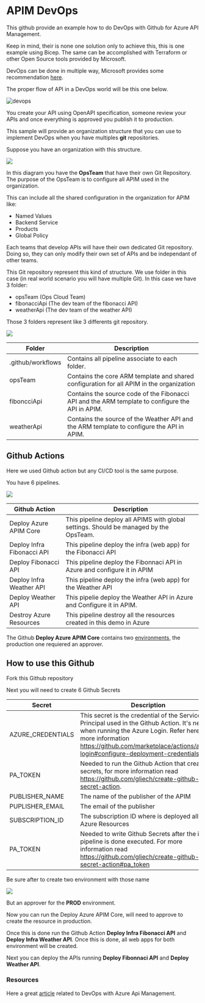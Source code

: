 # APIM DevOps

This github provide an example how to do DevOps with Github for Azure API Management.  

Keep in mind, their is none one solution only to achieve this, this is one example using Bicep.  The same can be accomplished with Terraform or other Open Source tools provided by Microsoft.

DevOps can be done in multiple way, Microsoft provides some recommendation [here](https://learn.microsoft.com/en-us/azure/api-management/devops-api-development-templates).

The proper flow of API in a DevOps world will be this one below.

![devops](https://learn.microsoft.com/en-us/azure/api-management/media/devops-api-development-templates/api-management-cicd-flow.png)

You create your API using OpenAPI specification, someone review your APIs and once everything is approved you publish it to production.

This sample will provide an organization structure that you can use to implement DevOps when you have multiples **git** repositories.

Suppose you have an organization with this structure.

<img src='https://raw.githubusercontent.com/hugogirard/apimDevOps/main/images/gitStructure.png?raw=true' />

In this diagram you have the **OpsTeam** that have their own Git Repository.  The purpose of the OpsTeam is to configure all APIM used in the organization.

This can include all the shared configuration in the organization for APIM like:

<ul>
  <li>Named Values</li>
  <li>Backend Service</li>
  <li>Products</li>
  <li>Global Policy</li>
</ul>

Each teams that develop APIs will have their own dedicated Git repository.  Doing so, they can only modify their own set of APIs and be independant of other teams.

This Git repository represent this kind of structure.  We use folder in this case (in real world scenario you will have multiple Git). In this case we have 3 folder:

<ul>
  <li>opsTeam (Ops Cloud Team)</li>
  <li>fibonacciApi (The dev team of the fibonacci API)</li>
  <li>weatherApi (The dev team of the weather API) </li>
</ul>

Those 3 folders represent like 3 differents git repository.

<img src='https://raw.githubusercontent.com/hugogirard/apimDevOps/main/images/folder.png?raw=true' />

Folder|Description
--- | --- |
.github/workflows | Contains all pipeline associate to each folder.
opsTeam | Contains the core ARM template and shared configuration for all APIM in the organization
fiboncciApi | Contains the source code of the Fibonacci API and the ARM template to configure the API in APIM.
weatherApi | Contains the source of the Weather API and the ARM template to configure the API in APIM.

## Github Actions

Here we used Github action but any CI/CD tool is the same purpose.

You have 6 pipelines.

<img src='https://raw.githubusercontent.com/hugogirard/apimDevOps/main/images/actions.png?raw=true' />

Github Action | Description
--- | --- |
Deploy Azure APIM Core | This pipeline deploy all APIMS with global settings.  Should be managed by the OpsTeam.
Deploy Infra Fibonacci API | This pipeline deploy the infra (web app) for the Fibonacci API
Deploy Fibonacci API | This pipeline deploy the Fibonnaci API in Azure and configure it in APIM
Deploy Infra Weather API | This pipeline deploy the infra (web app) for the Weather API
Deploy Weather API | This pipelie deploy the Weather API in Azure and Configure it in APIM.
Destroy Azure Resources | This pipeline destroy all the resources created in this demo in Azure

The Github **Deploy Azure APIM Core** contains two [environments](https://docs.github.com/en/actions/reference/environments), the production one requiered an approver.

## How to use this Github

Fork this Github repository

Next you will need to create 6 Github Secrets

Secret | Description
--- | --- |
AZURE_CREDENTIALS | This secret is the credential of the Service Principal used in the Github Action.  It's needed when running the Azure Login.  Refer here for more information https://github.com/marketplace/actions/azure-login#configure-deployment-credentials
PA_TOKEN | Needed to run the Github Action that create secrets, for more information read https://github.com/gliech/create-github-secret-action.
PUBLISHER_NAME | The name of the publisher of the APIM
PUPLISHER_EMAIL | The email of the publisher
SUBSCRIPTION_ID | The subscription ID where is deployed all the Azure Resources
PA_TOKEN | Needed to write Github Secrets after the infra pipeline is done executed.  For more information read https://github.com/gliech/create-github-secret-action#pa_token


Be sure after to create two environment with those name

<img src='https://raw.githubusercontent.com/hugogirard/apimDevOps/main/images/env.png?raw=true' />

But an approver for the **PROD** environment.

Now you can run the Deploy Azure APIM Core, will need to approve to create the resource in production.

Once this is done run the Github Action **Deploy Infra Fibonacci API** and **Deploy Infra Weather API**.  Once this is done, all web apps for both environment will be created.

Next you can deploy the APIs running **Deploy Fibonnaci API** and **Deploy Weather API**.

### Resources


Here a great [article](https://techcommunity.microsoft.com/t5/azure-developer-community-blog/automate-your-api-deployments-with-azure-api-management-and/ba-p/3682278) related to DevOps with Azure Api Management.

